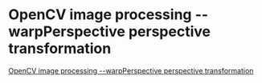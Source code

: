 # OpenCV image processing --warpPerspective perspective transformation
[OpenCV image processing --warpPerspective perspective transformation](https://aiwithcloud.com/2022/09/16/opencv_image_processing___warpperspective_perspective_transformation/)